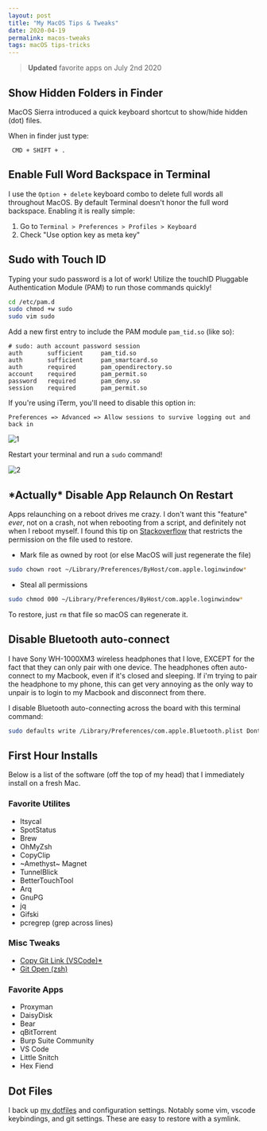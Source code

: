 ```yaml
---
layout: post
title: "My MacOS Tips & Tweaks"
date: 2020-04-19
permalink: macos-tweaks
tags: macOS tips-tricks
---
```


> **Updated** favorite apps on July 2nd 2020

## Show Hidden Folders in Finder

MacOS Sierra introduced a quick keyboard shortcut to show/hide hidden (dot) files.  

When in finder just type:

```
 CMD + SHIFT + .
```

## Enable Full Word Backspace in Terminal

I use the `Option + delete` keyboard combo to delete full words all throughout MacOS.  By default Terminal doesn't honor the full word backspace.  Enabling it is really simple:

1. Go to `Terminal > Preferences > Profiles > Keyboard`
2. Check "Use option key as meta key"

## Sudo with Touch ID

Typing your sudo password is a lot of work! Utilize the touchID Pluggable Authentication Module (PAM) to run those commands quickly!

```bash
cd /etc/pam.d
sudo chmod +w sudo
sudo vim sudo
```

Add a new first entry to include the PAM module `pam_tid.so` (like so):

```
# sudo: auth account password session
auth       sufficient     pam_tid.so
auth       sufficient     pam_smartcard.so
auth       required       pam_opendirectory.so
account    required       pam_permit.so
password   required       pam_deny.so
session    required       pam_permit.so
```

If you're using iTerm, you'll need to disable this option in:

`Preferences => Advanced => Allow sessions to survive logging out and back in`

![1]({{site.url}}/assets/resources-macos-tweaks/1.png)

Restart your terminal and run a `sudo` command!

![2]({{site.url}}/assets/resources-macos-tweaks/2.png)

## \*Actually\* Disable App Relaunch On Restart

Apps relaunching on a reboot drives me crazy. I don't want this "feature" _ever_, not on a crash, not when rebooting from a script, and definitely not when I reboot myself. I found this tip on [Stackoverflow](https://apple.stackexchange.com/questions/129327/avoiding-all-apps-reopening-when-os-x-crashes) that restricts the permission on the file used to restore.

- Mark file as owned by root (or else MacOS will just regenerate the file)

```bash
sudo chown root ~/Library/Preferences/ByHost/com.apple.loginwindow*
```

- Steal all permissions

```bash
sudo chmod 000 ~/Library/Preferences/ByHost/com.apple.loginwindow*
```

To restore, just `rm` that file so macOS can regenerate it.

## Disable Bluetooth auto-connect

I have Sony WH-1000XM3 wireless headphones that I love, EXCEPT for the fact that they can only pair with one device.  The headphones often auto-connect to my Macbook, even if it's closed and sleeping. If i'm trying to pair the headphone to my phone, this can get very annoying as the only way to unpair is to login to my Macbook and disconnect from there.

I disable Bluetooth auto-connecting across the board with this terminal command:

```bash
sudo defaults write /Library/Preferences/com.apple.Bluetooth.plist DontPageAudioDevices 1
```

## First Hour Installs

Below is a list of the software (off the top of my head) that I immediately install on a fresh Mac.

### Favorite Utilites

- Itsycal
- SpotStatus
- Brew
- OhMyZsh
- CopyClip
- ~Amethyst~ Magnet
- TunnelBlick
- BetterTouchTool
- Arq
- GnuPG
- jq
- Gifski
- pcregrep (grep across lines)

### Misc Tweaks
-  [Copy Git Link (VSCode)](https://marketplace.visualstudio.com/items?itemName=reduckted.vscode-gitweblinks)[*](https://github.com/joshspicer/vscode-gitweblinks)
- [Git Open (zsh)](https://github.com/paulirish/git-open)

### Favorite Apps

- Proxyman
- DaisyDisk
- Bear
- qBitTorrent
- Burp Suite Community
- VS Code
- Little Snitch
- Hex Fiend

## Dot Files

I back up [my dotfiles](https://github.com/joshspicer/dotfiles) and configuration settings. Notably some vim, vscode keybindings, and git settings. These are easy to restore with a symlink.
